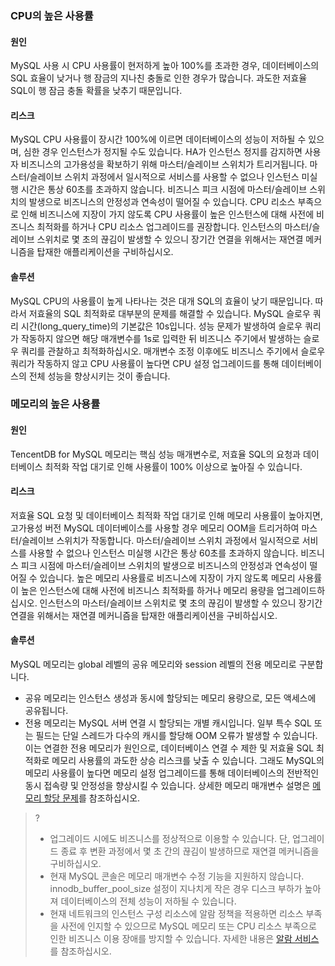 ### CPU의 높은 사용률
#### 원인
MySQL 사용 시 CPU 사용률이 현저하게 높아 100%를 초과한 경우, 데이터베이스의 SQL 효율이 낮거나 행 잠금의 지나친 충돌로 인한 경우가 많습니다. 과도한 저효율 SQL이 행 잠금 충돌 확률을 낮추기 때문입니다.

#### 리스크
MySQL CPU 사용률이 장시간 100%에 이르면 데이터베이스의 성능이 저하될 수 있으며, 심한 경우 인스턴스가 정지될 수도 있습니다. HA가 인스턴스 정지를 감지하면 사용자 비즈니스의 고가용성을 확보하기 위해 마스터/슬레이브 스위치가 트리거됩니다. 마스터/슬레이브 스위치 과정에서 일시적으로 서비스를 사용할 수 없으나 인스턴스 미실행 시간은 통상 60초를 초과하지 않습니다. 비즈니스 피크 시점에 마스터/슬레이브 스위치의 발생으로 비즈니스의 안정성과 연속성이 떨어질 수 있습니다.
CPU 리소스 부족으로 인해 비즈니스에 지장이 가지 않도록 CPU 사용률이 높은 인스턴스에 대해 사전에 비즈니스 최적화를 하거나 CPU 리소스 업그레이드를 권장합니다. 인스턴스의 마스터/슬레이브 스위치로 몇 초의 끊김이 발생할 수 있으니 장기간 연결을 위해서는 재연결 메커니즘을 탑재한 애플리케이션을 구비하십시오.

#### 솔루션
MySQL CPU의 사용률이 높게 나타나는 것은 대개 SQL의 효율이 낮기 때문입니다. 따라서 저효율의 SQL 최적화로 대부분의 문제를 해결할 수 있습니다.
MySQL 슬로우 쿼리 시간(long_query_time)의 기본값은 10s입니다. 성능 문제가 발생하여 슬로우 쿼리가 작동하지 않으면 해당 매개변수를 1s로 입력한 뒤 비즈니스 주기에서 발생하는 슬로우 쿼리를 관찰하고 최적화하십시오. 매개변수 조정 이후에도 비즈니스 주기에서 슬로우 쿼리가 작동하지 않고 CPU 사용률이 높다면 CPU 설정 업그레이드를 통해 데이터베이스의 전체 성능을 향상시키는 것이 좋습니다.

### 메모리의 높은 사용률
#### 원인
TencentDB for MySQL 메모리는 핵심 성능 매개변수로, 저효율 SQL의 요청과 데이터베이스 최적화 작업 대기로 인해 사용률이 100% 이상으로 높아질 수 있습니다.

#### 리스크
저효율 SQL 요청 및 데이터베이스 최적화 작업 대기로 인해 메모리 사용률이 높아지면, 고가용성 버전 MySQL 데이터베이스를 사용할 경우 메모리 OOM을 트리거하여 마스터/슬레이브 스위치가 작동합니다. 마스터/슬레이브 스위치 과정에서 일시적으로 서비스를 사용할 수 없으나 인스턴스 미실행 시간은 통상 60초를 초과하지 않습니다. 비즈니스 피크 시점에 마스터/슬레이브 스위치의 발생으로 비즈니스의 안정성과 연속성이 떨어질 수 있습니다.
높은 메모리 사용률로 비즈니스에 지장이 가지 않도록 메모리 사용률이 높은 인스턴스에 대해 사전에 비즈니스 최적화를 하거나 메모리 용량을 업그레이드하십시오. 인스턴스의 마스터/슬레이브 스위치로 몇 초의 끊김이 발생할 수 있으니 장기간 연결을 위해서는 재연결 메커니즘을 탑재한 애플리케이션을 구비하십시오.

#### 솔루션
MySQL 메모리는 global 레벨의 공유 메모리와 session 레벨의 전용 메모리로 구분합니다.
- 공유 메모리는 인스턴스 생성과 동시에 할당되는 메모리 용량으로, 모든 액세스에 공유됩니다.
- 전용 메모리는 MySQL 서버 연결 시 할당되는 개별 캐시입니다.
일부 특수 SQL 또는 필드는 단일 스레드가 다수의 캐시를 할당해 OOM 오류가 발생할 수 있습니다. 이는 연결한 전용 메모리가 원인으로, 데이터베이스 연결 수 제한 및 저효율 SQL 최적화로 메모리 사용률의 과도한 상승 리스크를 낮출 수 있습니다. 그래도 MySQL의 메모리 사용률이 높다면 메모리 설정 업그레이드를 통해 데이터베이스의 전반적인 동시 접속량 및 안정성을 향상시킬 수 있습니다. 상세한 메모리 매개변수 설명은 [메모리 할당 문제](https://intl.cloud.tencent.com/document/product/236/31922)를 참조하십시오.

>?
>- 업그레이드 시에도 비즈니스를 정상적으로 이용할 수 있습니다. 단, 업그레이드 종료 후 변환 과정에서 몇 초 간의 끊김이 발생하므로 재연결 메커니즘을 구비하십시오.
>- 현재 MySQL 콘솔은 메모리 매개변수 수정 기능을 지원하지 않습니다. innodb_buffer_pool_size 설정이 지나치게 작은 경우 디스크 부하가 높아져 데이터베이스의 전체 성능이 저하될 수 있습니다.
>- 현재 네트워크의 인스턴스 구성 리소스에 알람 정책을 적용하면 리소스 부족을 사전에 인지할 수 있으므로 MySQL 메모리 또는 CPU 리소스 부족으로 인한 비즈니스 이용 장애를 방지할 수 있습니다. 자세한 내용은 [알람 서비스](http://intl.cloud.tencent.com/document/product/248/6126)를 참조하십시오.
